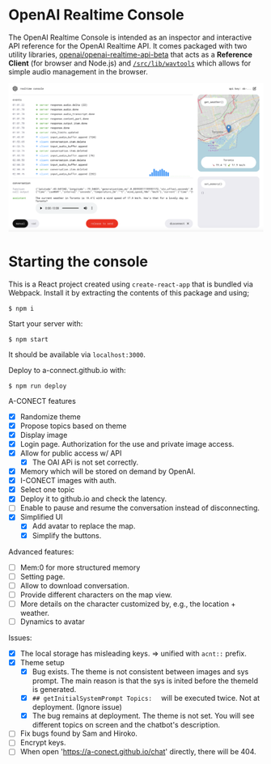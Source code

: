 # OpenAI Realtime Console

The OpenAI Realtime Console is intended as an inspector and interactive API reference
for the OpenAI Realtime API. It comes packaged with two utility libraries,
[openai/openai-realtime-api-beta](https://github.com/openai/openai-realtime-api-beta)
that acts as a **Reference Client** (for browser and Node.js) and
[`/src/lib/wavtools`](./src/lib/wavtools) which allows for simple audio
management in the browser.

<img src="/readme/realtime-console-demo.png" width="800" />

# Starting the console

This is a React project created using `create-react-app` that is bundled via Webpack.
Install it by extracting the contents of this package and using;

```shell
$ npm i
```

Start your server with:

```shell
$ npm start
```

It should be available via `localhost:3000`.

Deploy to a-connect.github.io with:

```shell
$ npm run deploy
```


A-CONECT features
+ [x] Randomize theme
+ [x] Propose topics based on theme
+ [x] Display image
+ [x] Login page. Authorization for the use and private image access.
+ [X] Allow for public access w/ API
  + [X] The OAI APi is not set correctly. 
+ [x] Memory which will be stored on demand by OpenAI.
+ [x] I-CONECT images with auth.
+ [x] Select one topic
+ [x] Deploy it to github.io and check the latency.
+ [ ] Enable to pause and resume the conversation instead of disconnecting.
+ [x] Simplified UI
  + [x] Add avatar to replace the map.
  + [x] Simplify the buttons.

Advanced features:
+ [ ] Mem:0 for more structured memory
+ [ ] Setting page. 
+ [ ] Allow to download conversation.
+ [ ] Provide different characters on the map view.
+ [ ] More details on the character customized by, e.g., the location + weather.
+ [ ] Dynamics to avatar

Issues:
+ [x] The local storage has misleading keys. => unified with `acnt::` prefix.
+ [x] Theme setup
  + [x] Bug exists. The theme is not consistent between images and sys prompt. The main reason is that the sys is inited before the themeId is generated.
  + [x] `## getInitialSystemPrompt Topics:  ` will be executed twice. Not at deployment. (Ignore issue)
  + [x] The bug remains at deployment. The theme is not set. You will see different topics on screen and the chatbot's description.
+ [ ] Fix bugs found by Sam and Hiroko.
+ [ ] Encrypt keys.
+ [ ] When open 'https://a-conect.github.io/chat' directly, there will be 404.

